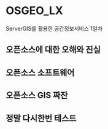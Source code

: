 # OSGEO_LX
ServerGIS를 활용한 공간정보서비스 1일차


## 오픈소스에 대한 오해와 진실

## 오픈소스 소프트웨어

## 오픈소스 GIS 짜잔

## 정말 다시한번 테스트
